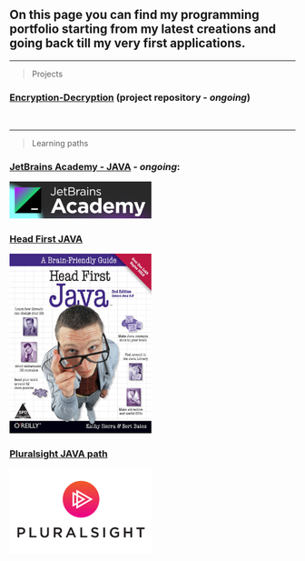 ## On this page you can find my programming portfolio starting from my latest creations and going back till my very first applications.
<hr>

> Projects

### [Encryption-Decryption](https://github.com/Kamil-Jankowski/Encryption-Decryption) (project repository - _ongoing_)
<br>

<hr>

> Learning paths

### [JetBrains Academy - JAVA](jet_brains.md) - _ongoing_:
 <img src="pictures/academy.png" alt="book_cover" width="250"/>
 <br>
 
### [Head First JAVA](head_first_java.md)
 <img src="pictures/Head_first_JAVA.jpg" alt="book_cover" width="250"/>
 <br>

### [Pluralsight JAVA path](pluralsight.md)
  <img src="pictures/Pluralsight.png" alt="course_icon" width="250"/>
